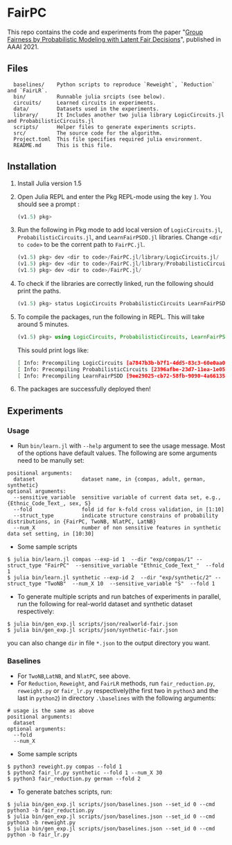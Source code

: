 # FairPC

This repo contains the code and experiments from the paper "[Group Fairness by Probabilistic Modeling with Latent Fair Decisions](http://starai.cs.ucla.edu/papers/ChoiAAAI21.pdf)", published in AAAI 2021.

## Files

```
  baselines/    Python scripts to reproduce `Reweight`, `Reduction` and `FairLR`.
  bin/          Runnable julia srcipts (see below).
  circuits/     Learned circuits in experiments.
  data/         Datasets used in the experiments.
  library/      It Includes another two julia library LogicCircuits.jl and ProbabilisticCircuits.jl
  scripts/      Helper files to generate experiments scripts.
  src/          The source code for the algorithm.
  Project.toml  This file specifies required julia environment.
  README.md     This is this file.
```

## Installation

1. Install Julia version 1.5
2. Open Julia REPL and enter the Pkg REPL-mode using the key `]`. You should see a prompt :

    ```julia
    (v1.5) pkg>
    ```

3. Run the following in Pkg mode to add local version of `LogicCircuits.jl`, `ProbabilisticCircuits.jl`, and `LearnFairPSDD.jl` libraries. Change `<dir to code>` to be the corrent path to `FairPC.jl`.

    ```julia
    (v1.5) pkg> dev <dir to code>/FairPC.jl/library/LogicCircuits.jl/
    (v1.5) pkg> dev <dir to code>/FairPC.jl/library/ProbabilisticCircuits.jl/
    (v1.5) pkg> dev <dir to code>/FairPC.jl/
    ```

4. To check if the libraries are correctly linked, run the following should print the paths.

    ```julia
    (v1.5) pkg> status LogicCircuits ProbabilisticCircuits LearnFairPSDD
    ```

5. To compile the packages, run the following in REPL. This will take around 5 minutes.

    ```julia
    (v1.5) pkg> using LogicCircuits, ProbabilisticCircuits, LearnFairPSDD
    ```

    This sould print logs like:

    ```bash
    [ Info: Precompiling LogicCircuits [a7847b3b-b7f1-4dd5-83c3-60e0aa0f8599]
    [ Info: Precompiling ProbabilisticCircuits [2396afbe-23d7-11ea-1e05-f1aa98e17a44]
    [ Info: Precompiling LearnFairPSDD [9ee29025-cb72-58fb-9090-4a66135659db]
    ```

6. The packages are successfully deployed then!

## Experiments

### Usage

- Run `bin/learn.jl` with `--help` argument to see the usage message. 
Most of the options have default values. The following are some arguments need to be manully set:

```
positional arguments:
  dataset               dataset name, in {compas, adult, german, synthetic}
optional arguments:
  --sensitive_variable  sensitive variable of current data set, e.g.,{Ethnic_Code_Text_, sex, S}
  --fold                fold id for k-fold cross validation, in [1:10]
  --struct_type         indicate structure constrains of probability distributions, in {FairPC, TwoNB, NlatPC, LatNB}
  --num_X               number of non sensitive features in synthetic data set setting, in [10:30]
```

- Some sample scripts

```
$ julia bin/learn.jl compas --exp-id 1  --dir "exp/compas/1" --struct_type "FairPC"  --sensitive_variable "Ethnic_Code_Text_"  --fold 1
$ julia bin/learn.jl synthetic --exp-id 2  --dir "exp/synthetic/2" --struct_type "TwoNB"  --num_X 10  --sensitive_variable "S"  --fold 1
```

- To generate multiple scripts and run batches of experiments in parallel, run the following for real-world dataset and synthetic dataset respectively:

``` 
$ julia bin/gen_exp.jl scripts/json/realworld-fair.json 
$ julia bin/gen_exp.jl scripts/json/synthetic-fair.json
```
you can also change `dir` in file `*.json` to the output directory you want.

### Baselines
- For `TwoNB`,`LatNB`, and `NlatPC`, see above.
- For `Reduction`, `Reweight`, and `FairLR` methods, run `fair_reduction.py`, `reweight.py` or `fair_lr.py` respectively(the first two in `python3` and the last in `python2`) in directory `.\baselines` with the following arguments:
```
# usage is the same as above
positional arguments:
  dataset
optional arguments:
  --fold
  --num_X
```
- Some sample scripts
```
$ python3 reweight.py compas --fold 1
$ python2 fair_lr.py synthetic --fold 1 --num_X 30
$ python3 fair_reduction.py german --fold 2
```
- To generate batches scripts, run:
```
$ julia bin/gen_exp.jl scripts/json/baselines.json --set_id 0 --cmd python3 -b fair_reduction.py
$ julia bin/gen_exp.jl scripts/json/baselines.json --set_id 0 --cmd python3 -b reweight.py
$ julia bin/gen_exp.jl scripts/json/baselines.json --set_id 0 --cmd python -b fair_lr.py
```
